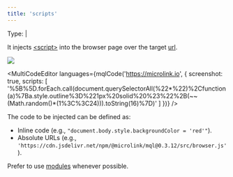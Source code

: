 ```yaml
---
title: 'scripts'
--- 
```


Type: <TypeContainer><Type children='<string>'/> | <Type children='<string[]>'/></TypeContainer>

It injects [&lt;script&gt;](https://developer.mozilla.org/en-US/docs/Web/HTML/Element/script) into the browser page over the target [url](/docs/api/parameters/url).

![](https://cdn.microlink.io/docs/scripts.png)

<MultiCodeEditor languages={mqlCode('https://microlink.io', { 
  screenshot: true, 
  scripts: [
    '%5B%5D.forEach.call(document.querySelectorAll(%22*%22)%2Cfunction(a)%7Ba.style.outline%3D%221px%20solid%20%23%22%2B(~~(Math.random()*(1%3C%3C24))).toString(16)%7D)'
  ]
})} />

The code to be injected can be defined as:

- Inline code (e.g., `"document.body.style.backgroundColor = 'red'"`).
- Absolute URLs (e.g., `'https://cdn.jsdelivr.net/npm/@microlink/mql@0.3.12/src/browser.js'`).

Prefer to use [modules](/docs/api/parameters/modules) whenever possible.
